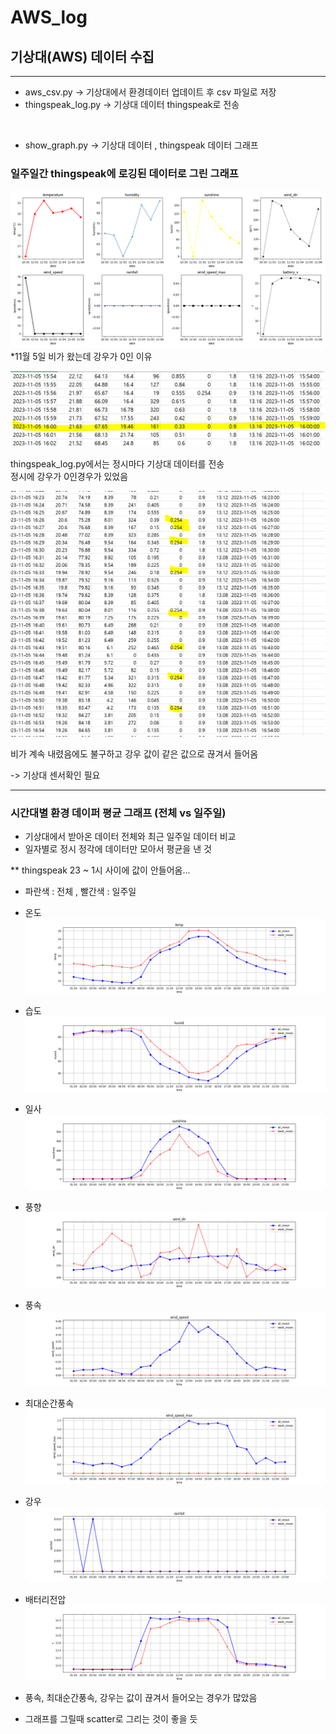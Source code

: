 # AWS_log

## 기상대(AWS) 데이터 수집

-----------------
- aws_csv.py -> 기상대에서 환경데이터 업데이트 후 csv 파일로 저장 <br>
- thingspeak_log.py -> 기상대 데이터 thingspeak로 전송  <br>
<br>

- show_graph.py -> 기상대 데이터 , thingspeak 데이터 그래프

### 일주일간 thingspeak에 로깅된 데이터로 그린 그래프 
![](output/weekdata.png)
*11월 5일 비가 왔는데 강우가 0인 이유 

![img.png](img.png)

thingspeak_log.py에서는 정시마다 기상대 데이터를 전송<br>
정시에 강우가 0인경우가 있었음

![img_2.png](img_2.png)

비가 계속 내렸음에도 불구하고 강우 값이 같은 값으로 끊겨서 들어옴

-> 기상대 센서확인 필요 

--------------------------------------

### 시간대별 환경 데이퍼 평균 그래프 (전체 vs 일주일)
- 기상대에서 받아온 데이터 전체와 최근 일주일 데이터 비교
- 일자별로 정시 정각에 데이터만 모아서 평균을 낸 것 

** thingspeak 23 ~ 1시 사이에 값이 안들어옴...

- 파란색 : 전체 , 빨간색 : 일주일 <br>

- 온도 
![](output/temp.png)

- 습도
![](output/humid.png)

- 일사
![](output/sunshine.png)

- 풍향
![](output/wind_dir.png)

- 풍속
![](output/wind_speed.png)

- 최대순간풍속
![](output/wind_speed_max.png)

- 강우
![](output/rainfall.png)

- 배터리전압
![](output/v.png)

- 풍속, 최대순간풍속, 강우는 값이 끊겨서 들어오는 경우가 많았음 <br>
- 그래프를 그릴때 scatter로 그리는 것이 좋을 듯 